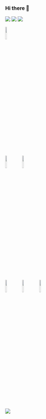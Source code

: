 ### Hi there 👋

<img src="https://github-readme-stats.vercel.app/api?username=EdwardSanglayGarcia&show_icons=true"/>

<img src="https://github-readme-stats.vercel.app/api/top-langs?username=EdwardSanglayGarcia"/>

<img src="https://github-readme-streak-stats.herokuapp.com/?user=EdwardSanglayGarcia"/>

<code><img width="10%" src="https://cdn.jsdelivr.net/gh/devicons/devicon/icons/csharp/csharp-original.svg"></code>

<code><img width="10%" src="https://cdn.jsdelivr.net/gh/devicons/devicon/icons/javascript/javascript-original.svg"></code>
<code><img width="10%" src="https://cdn.jsdelivr.net/gh/devicons/devicon/icons/html5/html5-original.svg"></code>
<br />
<code><img width="10%" src="https://cdn.jsdelivr.net/gh/devicons/devicon/icons/oracle/oracle-original.svg" /></code>
<code><img width="10%" src="https://cdn.jsdelivr.net/gh/devicons/devicon/icons/matlab/matlab-original.svg" /></code>
<code><img width="10%" src="https://cdn.jsdelivr.net/gh/devicons/devicon/icons/jquery/jquery-original.svg" /></code>

[![](https://img.shields.io/badge/linkedin-%230077B5.svg?style=for-the-badge&logo=linkedin)](https://www.linkedin.com/in/edward-garcia-752844125/)
